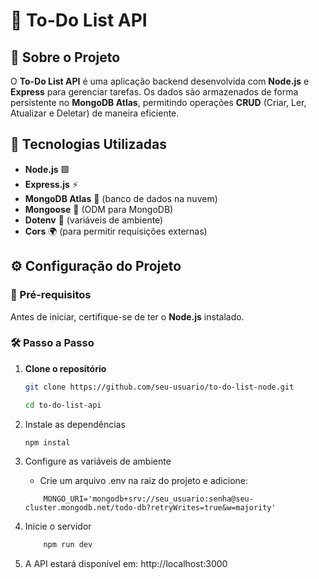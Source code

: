 # 📌 To-Do List API  

## 📝 Sobre o Projeto  

O **To-Do List API** é uma aplicação backend desenvolvida com **Node.js** e **Express** para gerenciar tarefas. Os dados são armazenados de forma persistente no **MongoDB Atlas**, permitindo operações **CRUD** (Criar, Ler, Atualizar e Deletar) de maneira eficiente.  

## 🚀 Tecnologias Utilizadas  

- **Node.js** 🟩  
- **Express.js** ⚡  
- **MongoDB Atlas** 🍃 (banco de dados na nuvem)  
- **Mongoose** 📄 (ODM para MongoDB)  
- **Dotenv** 🔑 (variáveis de ambiente)  
- **Cors** 🌍 (para permitir requisições externas)

## ⚙️ Configuração do Projeto  

### 🔧 Pré-requisitos  

Antes de iniciar, certifique-se de ter o **Node.js** instalado.  

### 🛠️ Passo a Passo  

1. **Clone o repositório**  

   ```bash
   git clone https://github.com/seu-usuario/to-do-list-node.git

   cd to-do-list-api
   ```
2. Instale as dependências
    ```bash
   npm instal
   ```
3. Configure as variáveis de ambiente
    - Crie um arquivo .env na raiz do projeto e adicione:
    ```env
        MONGO_URI='mongodb+srv://seu_usuario:senha@seu-cluster.mongodb.net/todo-db?retryWrites=true&w=majority'
    ```
4. Inicie o servidor
    ```bash
        npm run dev
    ```
5. A API estará disponível em: http://localhost:3000